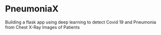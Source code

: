 # PneumoniaX
Building a flask app using deep learning to detect Covid 19 and Pneumonia from Chest X-Ray Images of Patients
